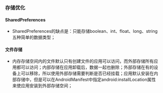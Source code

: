### 存储优化
#### SharedPreferences
+ SharedPreferences的缺点是：只能存储boolean、int、float、long、string五种简单的数据类型；
#### 文件存储
+ 内存存储空间内的文件默认只有创建文件的应用可以访问，而外部存储所有应用都可以访问；内部存储在应用卸载后，数据一起也删除；外部存储在有的设备上可以移除，所以使用外部存储需要判断是否已经挂载；应用默认安装在内部存储中，但是可以在AndroidManifest中指定android:installLocation属性来使应用安装到外部存储空间；
